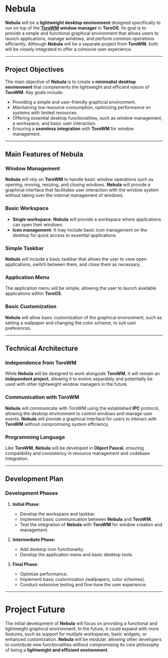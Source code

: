 # Nebula
**Nebula** will be a **lightweight desktop environment** designed specifically to run on top of the **[ToroWM](https://github.com/crashmaster35/ToroWM)
 window manager** in **ToroOS**. Its goal is to provide a simple and functional graphical environment that allows users to launch applications, manage windows, and perform common operations efficiently. Although **Nebula** will be a separate project from **ToroWM**, both will be closely integrated to offer a cohesive user experience.

---

## **Project Objectives**
The main objective of **Nebula** is to create a **minimalist desktop environment** that complements the lightweight and efficient nature of **ToroWM**. Key goals include:
- Providing a simple and user-friendly graphical environment.
- Maintaining low resource consumption, optimizing performance on systems with limited resources.
- Offering essential desktop functionalities, such as window management, a workspace, and basic user interaction.
- Ensuring a **seamless integration** with **ToroWM** for window management.

---

## **Main Features of Nebula**

### **Window Management**
**Nebula** will rely on **ToroWM** to handle basic window operations such as opening, moving, resizing, and closing windows. **Nebula** will provide a graphical interface that facilitates user interaction with the window system without taking over the internal management of windows.

### **Basic Workspace**
- **Single workspace**: **Nebula** will provide a workspace where applications can open their windows.
- **Icon management**: It may include basic icon management on the desktop for quick access to essential applications.

### **Simple Taskbar**
**Nebula** will include a basic taskbar that allows the user to view open applications, switch between them, and close them as necessary.

### **Application Menu**
The application menu will be simple, allowing the user to launch available applications within **ToroOS**.

### **Basic Customization**
**Nebula** will allow basic customization of the graphical environment, such as setting a wallpaper and changing the color scheme, to suit user preferences.

---

## **Technical Architecture**

### **Independence from ToroWM**
While **Nebula** will be designed to work alongside **ToroWM**, it will remain an **independent project**, allowing it to evolve separately and potentially be used with other lightweight window managers in the future.

### **Communication with ToroWM**
**Nebula** will communicate with ToroWM using the established **IPC** protocol, allowing the desktop environment to control windows and manage user events. **Nebula** will provide a graphical interface for users to interact with **ToroWM** without compromising system efficiency.

### **Programming Language**
Like **ToroWM**, **Nebula** will be developed in **Object Pascal**, ensuring compatibility and consistency in resource management and codebase integration.

---

## **Development Plan**

### **Development Phases**
1. **Initial Phase**:
   - Develop the workspace and taskbar.
   - Implement basic communication between **Nebula** and **ToroWM**.
   - Test the integration of **Nebula** with **ToroWM** for window creation and management.

2. **Intermediate Phase**:
   - Add desktop icon functionality.
   - Develop the application menu and basic desktop tools.

3. **Final Phase**:
   - Optimize performance.
   - Implement basic customization (wallpapers, color schemes).
   - Conduct extensive testing and fine-tune the user experience.

---

# **Project Future**
The initial development of **Nebula** will focus on providing a functional and lightweight graphical environment. In the future, it could expand with more features, such as support for multiple workspaces, basic widgets, or enhanced customization. **Nebula** will be modular, allowing other developers to contribute new functionalities without compromising its core philosophy of being a **lightweight and efficient environment**.

